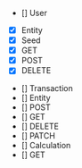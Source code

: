 - [] User
 - [x] Entity
 - [x] Seed
 - [x] GET
 - [x] POST
 - [x] DELETE
- [] Transaction
 - [] Entity
 - [] POST
 - [] GET
 - [] DELETE
 - [] PATCH
- [] Calculation
 - [] GET